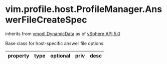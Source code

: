 vim.profile.host.ProfileManager.AnswerFileCreateSpec
====================================================
inherits from [vmodl.DynamicData](docs/vmodl.DynamicData.md)
as of [vSphere API 5.0](vim.version.md#vim.version.version7)


Base class for host-specific answer file options.

| property | type | optional | priv | desc |
|:---------|:-----|:---------|:-----|:-----|


